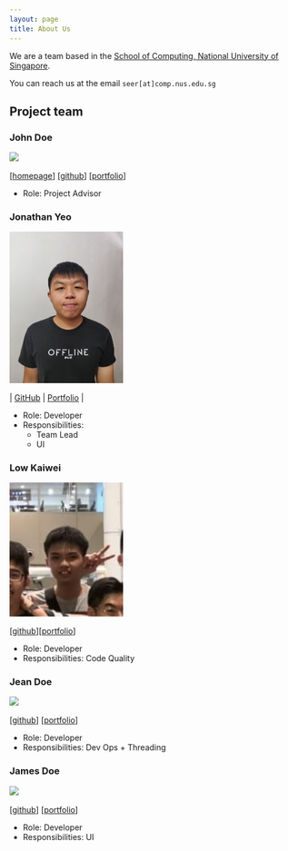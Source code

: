 ```yaml
---
layout: page
title: About Us
---
```


We are a team based in the [School of Computing, National University of Singapore](http://www.comp.nus.edu.sg).

You can reach us at the email `seer[at]comp.nus.edu.sg`

## Project team

### John Doe

<img src="images/johndoe.png" width="200px">

[[homepage](http://www.comp.nus.edu.sg/~damithch)]
[[github](https://github.com/johndoe)]
[[portfolio](team/johndoe.md)]

* Role: Project Advisor

### Jonathan Yeo

<img src="images/jonathanhoshi.png" width="200px">

| [GitHub](http://github.com/jonathanhoshi)
| [Portfolio](team/jonathanhoshi.md) 
|

* Role: Developer
* Responsibilities: 
  * Team Lead
  * UI

### Low Kaiwei

<img src="images/Lowkaiwei98.png" width="200px">

[[github](http://github.com/lowkaiwei98)][[portfolio](team/lowkaiwei98.md)]

* Role: Developer
* Responsibilities: Code Quality

### Jean Doe

<img src="images/johndoe.png" width="200px">

[[github](http://github.com/johndoe)]
[[portfolio](team/johndoe.md)]

* Role: Developer
* Responsibilities: Dev Ops + Threading

### James Doe

<img src="images/johndoe.png" width="200px">

[[github](http://github.com/johndoe)]
[[portfolio](team/johndoe.md)]

* Role: Developer
* Responsibilities: UI
